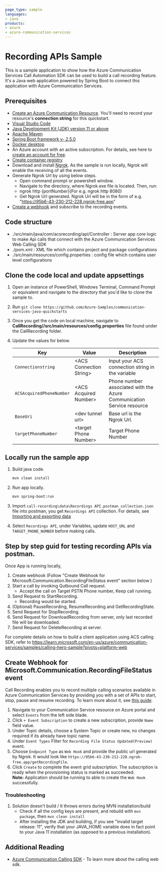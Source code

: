 ```yaml
---
page_type: sample
languages:
- java
products:
- azure
- azure-communication-services
---
```


# Recording APIs Sample

This is a sample application to show how the Azure Communication Services Call Automation SDK can be used to build a call recording feature.
It's a Java web application powered by Spring Boot to connect this application with Azure Communication Services.

## Prerequisites

- [Create an Azure Communication Resource](https://learn.microsoft.com/en-us/azure/communication-services/quickstarts/create-communication-resource). You'll need to record your resource\'s **connection string** for this quickstart.
- [Visual Studio Code](https://code.visualstudio.com/download)
- [Java Development Kit (JDK) version 11 or above](https://learn.microsoft.com/en-us/azure/developer/java/fundamentals/java-jdk-install)
- [Apache Maven](https://maven.apache.org/download.cgi)
- [Spring Boot framework v- 2.5.0](https://spring.io/projects/spring-boot)
- [Docker desktop](https://www.docker.com/products/docker-desktop)
- An Azure account with an active subscription. For details, see here to [create an account for free](https://azure.microsoft.com/free/?WT.mc_id=A261C142F).
- [Create container registry](https://learn.microsoft.com/en-us/azure/developer/java/spring-framework/deploy-spring-boot-java-app-on-linux#create-an-azure-container-registry-to-use-as-a-private-docker-registry)
- Download and install [Ngrok](https://www.ngrok.com/download). As the sample is run locally, Ngrok will enable the receiving of all the events.
- Generate Ngrok Url by using below steps.
    - Open command prompt or powershell window.
    - Navigate to the directory, where Ngrok.exe file is located. Then, run:
    - ngrok http {portNumber}(For e.g. ngrok http 8080)
    - Get Ngrok Url generated. Ngrok Url will be in the form of e.g. "https://95b6-43-230-212-228.ngrok-free.app"
- [Create a webhook](https://learn.microsoft.com/en-us/azure/communication-services/quickstarts/voice-video-calling/download-recording-file-sample) and subscribe to the recording events.

## Code structure

- ./src/main/java/com/acsrecording/api/Controller : Server app core logic to make Api calls that connect with the Azure Communication Services Web Calling SDK
- ./pom.xml : XML file which contains project and package configurations
- ./src/main/resources/config.properties : config file which contains user level configurations

## Clone the code local and update appsettings

1. Open an instance of PowerShell, Windows Terminal, Command Prompt or equivalent and navigate to the directory that you'd like to clone the sample to.
2. Run `git clone https://github.com/Azure-Samples/communication-services-java-quickstarts`
3. Once you get the code on local machine, navigate to **CallRecording//src/main/resources/config.properties** file found under the CallRecording folder.
4. Update the values for below.

	| Key | Value | Description |
	| -------- | -------- | -------- |
	| `Connectionstring`    | \<ACS Connection String>   | Input your ACS connection string in the variable   |
	| `ACSAcquiredPhoneNumber`    | \<ACS Acquired Number>   | Phone number associated with the Azure Communication Service resource   |
	| `BaseUri`    | \<dev tunnel url>   | Base url is the Ngrok Url.    |
	| `targetPhoneNumber`    | \<target Phone Number>   | Target Phone Number   |

## Locally run the sample app

1. Build java code.

	```bash
	mvn clean install  
	```

2. Run app locally.

	```bash
	mvn spring-boot:run
	```

3. Import `call-recording\data\Recordings API.postman_collection.json` file into postman, you get `Recordings API` collection. For details, see [Importing and exporting data](https://learning.postman.com/docs/getting-started/importing-and-exporting-data/)

4. Select `Recordings API`, under Variables, update `HOST_URL` and `TARGET_PHONE_NUMBER` before making calls.

## Step by step guid for testing recording APIs via postman.

Once App is running locally,
1. Create webhook (Follow "Create Webhook for Microsoft.Communication.RecordingFileStatus event" section below )
2. Start a call by invoking Qutbound Call request. 
	- Accept the call on Target PSTN Phone number, Keep call running.
5. Send Request to StartRecording.
	- Recording would be started.
6. (Optional) PauseRecording, ResumeRecording and GetRecordingState.
7. Send Request for StopRecording.
8. Send Request for DownloadRecording from server, only last recorded file will be downloaded.
9. Send Request for DeleteRecording at server.

 For complete details on how to build a client application using ACS calling SDK, refer to https://learn.microsoft.com/en-us/azure/communication-services/samples/calling-hero-sample?pivots=platform-web


## Create Webhook for Microsoft.Communication.RecordingFileStatus event

Call Recording enables you to record multiple calling scenarios available in Azure Communication Services by providing you with a set of APIs to start, stop, pause and resume recording. To learn more about it, see [this guide](https://learn.microsoft.com/en-us/azure/communication-services/concepts/voice-video-calling/call-recording). 
1. Navigate to your Communication Service resource on Azure portal and select `Events` from the left side blade.
2. Click `+ Event Subscription` to create a new subscription, provide `Name` field value. 
3. Under Topic details, choose a System Topic or create new, no changes required if its already have topic name.  
4. Under `Event Types` Filter for `Recording File Status Updated(Preview)` event. 
5. Choose `Endpoint Type` as `Web Hook` and provide the public url generated by Ngrok. It would look like `https://95b6-43-230-212-228.ngrok-free.app/getRecordingFile`.  
6. Click `Create` to complete the event grid subscription. The subscription is ready when the provisioning status is marked as succeeded.  
**Note:** Application should be running to able to create the `Web Hook` successfully.

### Troubleshooting

1. Solution doesn\'t build / It throws errors during MVN installation/build
	- Check if all the config keys are present, and rebuild with `mvn package`, then `mvn clean install`
	- After installing the JDK and building, if you see "invalid target release: 11", verify that your JAVA_HOME variable does in fact point to your Java 11 installation (as opposed to a previous installation).

## Additional Reading

- [Azure Communication Calling SDK](https://learn.microsoft.com/en-us/azure/communication-services/concepts/voice-video-calling/calling-sdk-features) - To learn more about the calling web sdk.

